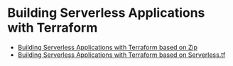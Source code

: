 # Building Serverless Applications with Terraform

- [Building Serverless Applications with Terraform based on Zip](demo1/README.md)
- [Building Serverless Applications with Terraform based on Serverless.tf](demo2/README.md)
